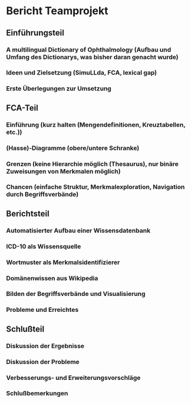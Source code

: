 Bericht Teamprojekt
===================

Einführungsteil
---------------

### A multilingual Dictionary of Ophthalmology (Aufbau und Umfang des Dictionarys, was bisher daran genacht wurde)
### Ideen und Zielsetzung (SimuLLda, FCA, lexical gap)
### Erste Überlegungen zur Umsetzung

FCA-Teil
------------

### Einführung (kurz halten (Mengendefinitionen, Kreuztabellen, etc.))
### (Hasse)-Diagramme (obere/untere Schranke)
### Grenzen (keine Hierarchie möglich (Thesaurus), nur binäre Zuweisungen von Merkmalen möglich)
### Chancen (einfache Struktur, Merkmalexploration, Navigation durch Begriffsverbände)

Berichtsteil
------------

### Automatisierter Aufbau einer Wissensdatenbank

### ICD-10 als Wissensquelle

### Wortmuster als Merkmalsidentifizierer

### Domänenwissen aus Wikipedia

### Bilden der Begriffsverbände und Visualisierung

### Probleme und Erreichtes

Schlußteil
----------

### Diskussion der Ergebnisse

### Diskussion der Probleme

### Verbesserungs- und Erweiterungsvorschläge

### Schlußbemerkungen


